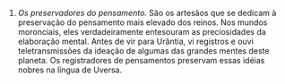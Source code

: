 ﻿1. <em>Os preservadores do pensamento.</em> São os artesãos que se dedicam à preservação do pensamento mais elevado dos reinos. Nos mundos moronciais, eles verdadeiramente entesouram as preciosidades da elaboração mental. Antes de vir para Urântia, vi registros e ouvi teletransmissões da ideação de algumas das grandes mentes deste planeta. Os registradores de pensamentos preservam essas idéias nobres na língua de Uversa.